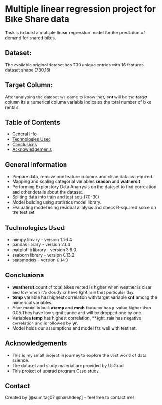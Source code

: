 # Multiple linear regression project for Bike Share data
Task is to build a multiple linear regression model for the prediction of demand for shared bikes.

## Dataset:
The available original dataset has 730 unique entries with 16 features. 
dataset shape (730,16)

## Target Column:
After analysing the dataset we came to know that, **cnt** will be the target column
its a numerical column variable indicates the total number of bike rentals.


## Table of Contents
* [General Info](#general-information)
* [Technologies Used](#technologies-used)
* [Conclusions](#conclusions)
* [Acknowledgements](#acknowledgements)


## General Information
- Prepare data, remove non feature columns and clean data as required.
- Mapping and scaling categorial variables **season** and **wathersit**
- Performing Exploratory Data Ananlysis on the dataset to find correlation and other details about the dataset.
- Spliting data into train and test sets (70-30)
- Model building using statistics model library.
- Evaluating model using residual analysis and check R-squared score on the test set

## Technologies Used
- numpy library - version 1.26.4
- pandas library - version 2.1.4
- matplotlib library - version 3.8.0
- seaborn library - version 0.13.2
- statsmodels - version 0.14.0

## Conclusions
- **weathersit** count of total bikes rented is higher when weather is clear and low when it’s cloudy or have light rain that particular day.
- **temp** variable has highest correlation with target variable **cnt** among the numerical variables.
- After model is built **atemp** and **mnth** features has p-value higher than 0.05.They have low significance and will be dropped one by one.
- Variables **temp** has highest correlation, **light_rain has negative correlation and is followed by **yr**.
- Model holds our assumptions and model fits well with test set.


## Acknowledgements
- This is my small project in journey to explore the vast world of data science.
- The dataset and study material are provided by UpGrad
- This project of upgrad program [Case study](https://www.upgrad.com).


## Contact
Created by [@sumitag07 @harshdeep] - feel free to contact me!

